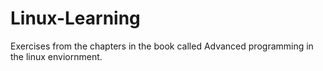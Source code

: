 # Linux-Learning

Exercises from the chapters in the book called Advanced programming in the linux enviornment.

